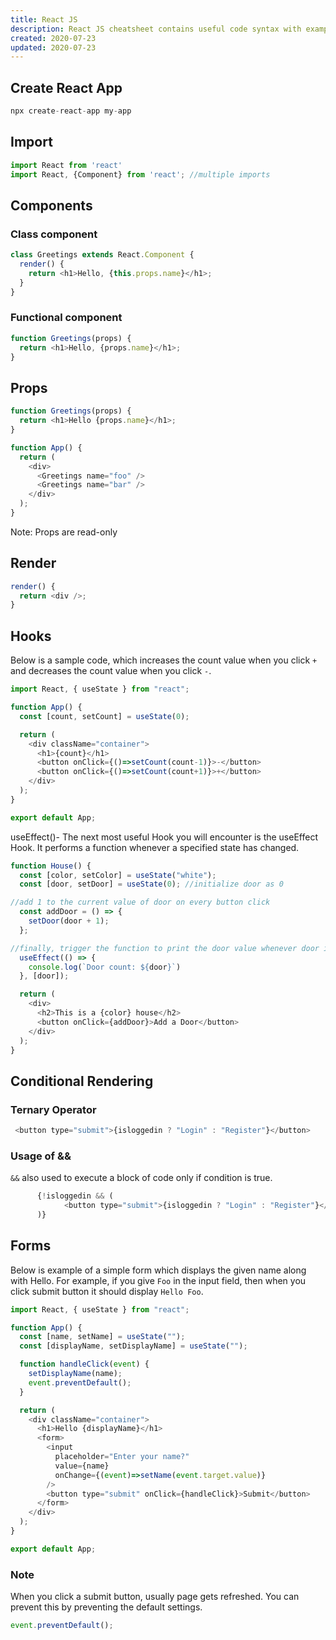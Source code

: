 ```yaml
---
title: React JS
description: React JS cheatsheet contains useful code syntax with examples which is handy while coding.
created: 2020-07-23
updated: 2020-07-23
---
```


## Create React App

```js
npx create-react-app my-app
```
## Import

```js
import React from 'react'
import React, {Component} from 'react'; //multiple imports
```

## Components

### Class component

```js
class Greetings extends React.Component {
  render() {
    return <h1>Hello, {this.props.name}</h1>;
  }
}
```
### Functional component

```js
function Greetings(props) {
  return <h1>Hello, {props.name}</h1>;
}
```

## Props

```js
function Greetings(props) {
  return <h1>Hello {props.name}</h1>;
}

function App() {
  return (
    <div>
      <Greetings name="foo" />
      <Greetings name="bar" />
    </div>
  );
}
```
Note: Props are read-only

## Render

```js
render() {
  return <div />;
}
```

## Hooks

Below is a sample code, which increases the count value when you click `+` and decreases the count value when you click `-`.

```js
import React, { useState } from "react";

function App() {
  const [count, setCount] = useState(0);

  return (
    <div className="container">
      <h1>{count}</h1>
      <button onClick={()=>setCount(count-1)}>-</button>
      <button onClick={()=>setCount(count+1)}>+</button>
    </div>
  );
}

export default App;
```
useEffect()-
The next most useful Hook you will encounter is the useEffect Hook. It performs a function whenever a specified state has changed.

```js
function House() {
  const [color, setColor] = useState("white");
  const [door, setDoor] = useState(0); //initialize door as 0

//add 1 to the current value of door on every button click
  const addDoor = () => {
    setDoor(door + 1);
  };

//finally, trigger the function to print the door value whenever door is updated
  useEffect(() => {
    console.log(`Door count: ${door}`)
  }, [door]);

  return (
    <div>
      <h2>This is a {color} house</h2>
      <button onClick={addDoor}>Add a Door</button>
    </div>
  );
}
```

## Conditional Rendering

### Ternary Operator

```js
 <button type="submit">{isloggedin ? "Login" : "Register"}</button>
```

### Usage of && 

`&&` also used to execute a block of code only if condition is true.

```js
      {!isloggedin && (
            <button type="submit">{isloggedin ? "Login" : "Register"}</button>
      )}
```

## Forms

Below is example of a simple form which displays the given name along with Hello. For example, if you give `Foo` in the input field, then when you click submit button it should display `Hello Foo`.

```js
import React, { useState } from "react";

function App() {
  const [name, setName] = useState("");
  const [displayName, setDisplayName] = useState("");

  function handleClick(event) {
    setDisplayName(name);
    event.preventDefault();
  }

  return (
    <div className="container">
      <h1>Hello {displayName}</h1>
      <form>
        <input
          placeholder="Enter your name?"
          value={name}
          onChange={(event)=>setName(event.target.value)}
        />
        <button type="submit" onClick={handleClick}>Submit</button>
      </form>
    </div>
  );
}

export default App;
```

### Note

When you click a submit button, usually page gets refreshed. You can prevent this by preventing the default settings.

```js
event.preventDefault();
```
